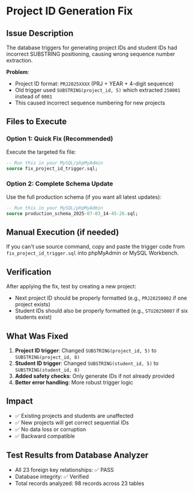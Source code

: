 # Project ID Generation Fix

## Issue Description
The database triggers for generating project IDs and student IDs had incorrect SUBSTRING positioning, causing wrong sequence number extraction.

**Problem**: 
- Project ID format: `PRJ2025XXXX` (PRJ + YEAR + 4-digit sequence)
- Old trigger used `SUBSTRING(project_id, 5)` which extracted `250001` instead of `0001`
- This caused incorrect sequence numbering for new projects

## Files to Execute

### Option 1: Quick Fix (Recommended)
Execute the targeted fix file:
```sql
-- Run this in your MySQL/phpMyAdmin
source fix_project_id_trigger.sql;
```

### Option 2: Complete Schema Update
Use the full production schema (if you want all latest updates):
```sql
-- Run this in your MySQL/phpMyAdmin
source production_schema_2025-07-03_14-45-26.sql;
```

## Manual Execution (if needed)
If you can't use source command, copy and paste the trigger code from `fix_project_id_trigger.sql` into phpMyAdmin or MySQL Workbench.

## Verification
After applying the fix, test by creating a new project:
- Next project ID should be properly formatted (e.g., `PRJ20250002` if one project exists)
- Student IDs should also be properly formatted (e.g., `STU20250007` if six students exist)

## What Was Fixed
1. **Project ID trigger**: Changed `SUBSTRING(project_id, 5)` to `SUBSTRING(project_id, 8)`
2. **Student ID trigger**: Changed `SUBSTRING(student_id, 5)` to `SUBSTRING(student_id, 8)`
3. **Added safety checks**: Only generate IDs if not already provided
4. **Better error handling**: More robust trigger logic

## Impact
- ✅ Existing projects and students are unaffected
- ✅ New projects will get correct sequential IDs
- ✅ No data loss or corruption
- ✅ Backward compatible

## Test Results from Database Analyzer
- All 23 foreign key relationships: ✅ PASS
- Database integrity: ✅ Verified
- Total records analyzed: 98 records across 23 tables 
